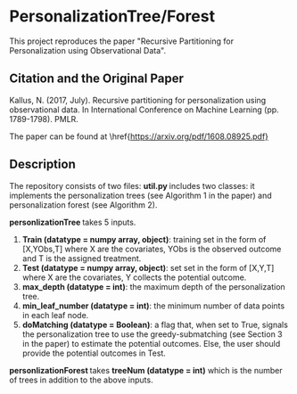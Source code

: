 # PersonalizationTree/Forest
This project reproduces the paper "Recursive Partitioning for Personalization using Observational Data". 


## Citation and the Original Paper
Kallus, N. (2017, July). Recursive partitioning for personalization using observational data. In International Conference on Machine Learning (pp. 1789-1798). PMLR.

The paper can be found at \href{https://arxiv.org/pdf/1608.08925.pdf}

## Description
The repository consists of two files: 
<b> util.py </b> includes two classes: it implements the personalization trees (see Algorithm 1 in the paper) and personalization forest (see Algorithm 2). 

<b> personlizationTree </b> takes 5 inputs. 
<ol>
  <li><b>Train (datatype = numpy array, object)</b>: training set in the form of [X,YObs,T] where X are the covariates, YObs is the observed outcome and T is the assigned treatment.</li> 
  <li><b>Test (datatype = numpy array, object)</b>: set set in the form of [X,Y,T] where X are the covariates, Y collects the potential outcome.</li>
  <li><b>max_depth (datatype = int)</b>: the maximum depth of the personalization tree. </li>
  <li><b>min_leaf_number (datatype = int)</b>: the minimum number of data points in each leaf node. </li>
  <li><b>doMatching (datatype = Boolean)</b>: a flag that, when set to True, signals the personalization tree to use the greedy-submatching (see Section 3 in the paper) to estimate the potential outcomes. Else, the user should provide the potential outcomes in Test. </li>
</ol>

<b> personlizationForest </b> takes <b>treeNum (datatype = int)</b> which is the number of trees in addition to the above inputs. 


